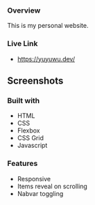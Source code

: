 ### Overview

This is my personal website.

### Live Link

- https://yuyuwu.dev/

## Screenshots

<!-- ![Portfolio screenshot](/img/portfolio-screenshot.png) -->

### Built with

- HTML
- CSS
- Flexbox
- CSS Grid
- Javascript

### Features

- Responsive
- Items reveal on scrolling
- Nabvar toggling
